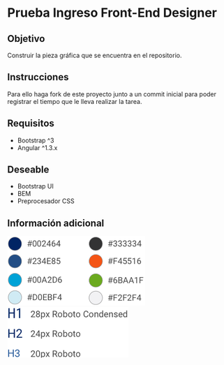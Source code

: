# Prueba Ingreso Front-End Designer

## Objetivo
Construir la pieza gráfica que se encuentra en el repositorio. 

## Instrucciones
Para ello haga fork de este proyecto junto a un commit inicial para poder registrar el tiempo que le lleva realizar la tarea.

## Requisitos
* Bootstrap ^3
* Angular ^1.3.x

## Deseable
* Bootstrap UI
* BEM
* Preprocesador CSS

## Información adicional
![Paleta de colores](pieza-grafica/asset-2.png)
![Fuentes](pieza-grafica/asset-1.png)